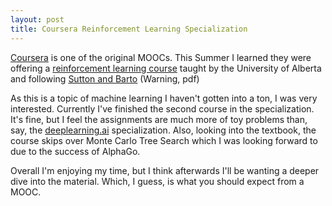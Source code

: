 ```yaml
---
layout: post
title: Coursera Reinforcement Learning Specialization
---
```


[Coursera](coursera.org) is one of the original MOOCs. This Summer I learned they were offering a [reinforcement learning course](https://www.coursera.org/specializations/reinforcement-learning)
taught by the University of Alberta and following [Sutton and Barto](https://www.andrew.cmu.edu/course/10-703/textbook/BartoSutton.pdf) (Warning, pdf)

As this is a topic of machine learning I haven't gotten into a ton, I was very interested. Currently I've finished the second course in the 
specialization. It's fine, but I feel the assignments are much more of toy problems than, say, the [deeplearning.ai](https://www.coursera.org/specializations/deep-learning?) specialization.
Also, looking into the textbook, the course skips over Monte Carlo Tree Search which I was looking forward to due to the success of AlphaGo.

Overall I'm enjoying my time, but I think afterwards I'll be wanting a deeper dive into the material. Which, I guess, is what you should expect from a MOOC.



